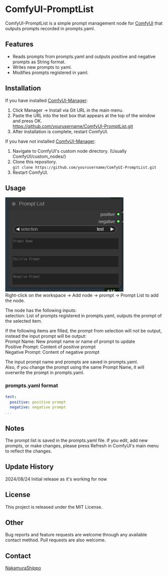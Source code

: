 # ComfyUI-PromptList
ComfyUI-PromptList is a simple prompt management node for [ComfyUI](https://github.com/comfyanonymous/ComfyUI) that outputs prompts recorded in prompts.yaml.

## Features
- Reads prompts from prompts.yaml and outputs positive and negative prompts as String format.
- Writes new prompts to yaml.
- Modifies prompts registered in yaml.

## Installation
If you have installed [ComfyUI-Manager](https://github.com/ltdrdata/ComfyUI-Manager):
1. Click Manager -> Install via Git URL in the main menu.
2. Paste the URL into the text box that appears at the top of the window and press OK.  
   https://github.com/yourusername/ComfyUI-PromptList.git
3. After installation is complete, restart ComfyUI.

If you have not installed [ComfyUI-Manager](https://github.com/ltdrdata/ComfyUI-Manager):
1. Navigate to ComfyUI's custom node directory. (Usually ComfyUI/custom_nodes/)
2. Clone this repository.  
`git clone https://github.com/yourusername/ComfyUI-PromptList.git`
3. Restart ComfyUI.

## Usage
![node](https://github.com/NakamuraShippo/ComfyUI-PromptList/blob/main/images/node1.png)  
Right-click on the workspace -> Add node -> prompt -> Prompt List to add the node.  
  
The node has the following inputs:  
selection: List of prompts registered in prompts.yaml, outputs the prompt of the selected item.  
  
If the following items are filled, the prompt from selection will not be output, instead the input prompt will be output:  
Prompt Name: New prompt name or name of prompt to update  
Positive Prompt: Content of positive prompt  
Negative Prompt: Content of negative prompt  
  
The input prompt name and prompts are saved in prompts.yaml.  
Also, if you change the prompt using the same Prompt Name, it will overwrite the prompt in prompts.yaml.

### prompts.yaml format  
```yaml
test:
  positive: positive prompt
  negative: negative prompt
...
```
   
## Notes
The prompt list is saved in the prompts.yaml file.
If you edit, add new prompts, or make changes, please press Refresh in ComfyUI's main menu to reflect the changes.

## Update History
2024/08/24 Initial release as it's working for now

## License
This project is released under the MIT License.

## Other
Bug reports and feature requests are welcome through any available contact method.
Pull requests are also welcome.

## Contact
[NakamuraShippo](https://lit.link/admin/creator)
